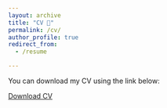 ```yaml
---
layout: archive
title: "CV 📄"
permalink: /cv/
author_profile: true
redirect_from:
  - /resume

---
```


You can download my CV using the link below:

<a href="https://yunnna005.github.io/AnnaKovalenko.github.io/files/AnnaKovalenko_CV.pdf">Download CV</a>